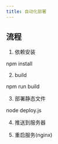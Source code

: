 ```yaml
---
title: 自动化部署
---
```


## 流程

1. 依赖安装

npm install

2. build

npm run build

3. 部署静态文件

node deploy.js

4. 推送到服务器

5. 重启服务(nginx)
